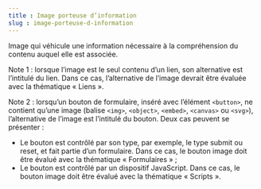 ```yaml
---
title : Image porteuse d’information
slug : image-porteuse-d-information
---
```


Image qui véhicule une information nécessaire à la compréhension du contenu auquel elle est associée.

Note 1 : lorsque l’image est le seul contenu d’un lien, son alternative est l’intitulé du lien. Dans ce cas, l’alternative de l’image devrait être évaluée avec la thématique « Liens ».

Note 2 : lorsqu’un bouton de formulaire, inséré avec l’élément `<button>`, ne contient qu’une image (balise `<img>`, `<object>`, `<embed>`, `<canvas>` ou `<svg>`), l’alternative de l’image est l’intitulé du bouton. Deux cas peuvent se présenter :
* Le bouton est contrôlé par son type, par exemple, le type submit ou reset, et fait partie d’un formulaire. Dans ce cas, le bouton image doit être évalué avec la thématique « Formulaires » ;
* Le bouton est contrôlé par un dispositif JavaScript. Dans ce cas, le bouton image doit être évalué avec la thématique « Scripts ».

